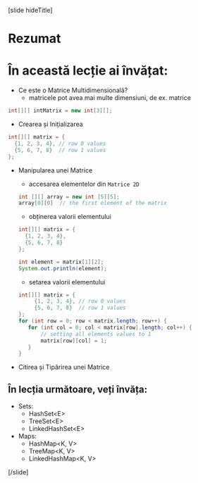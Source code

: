 [slide hideTitle]
# Rezumat


# În această lecție ai învățat:

- Ce este o Matrice Multidimensională?
     - matricele pot avea mai multe dimensiuni, de ex. matrice

```java
int[][] intMatrix = new int[3][];

```

- Crearea și Inițializarea

```java 
int[][] matrix = {
  {1, 2, 3, 4}, // row 0 values
  {5, 6, 7, 8}  // row 1 values
};
```

- Manipularea unei Matrice
    - accesarea elementelor din `Matrice 2D`
    ```java
    int [][] array = new int [5][5];
    array[0][0]  // the first element of the matrix
     ```

    - obținerea valorii elementului
    ```java live
    int[][] matrix = {
      {1, 2, 3, 4}, 
      {5, 6, 7, 8} 
    };

    int element = matrix[1][2]; 
    System.out.println(element);
    ```

    - setarea valorii elementului
    ```java 
    int[][] matrix = {
         {1, 2, 3, 4}, // row 0 values
         {5, 6, 7, 8}  // row 1 values
    };
    for (int row = 0; row < matrix.length; row++) {
       for (int col = 0; col < matrix[row].length; col++) {
           // setting all elements values to 1
           matrix[row][col] = 1;
       }
    }
    ```
    
- Citirea și Tipărirea unei Matrice

## În lecția următoare, veți învăța: 

- Sets:
    - HashSet\<E\>
    - TreeSet\<E\>
    - LinkedHashSet\<E\>
- Maps:
    - HashMap\<K, V\>
    - TreeMap\<K, V\>
    - LinkedHashMap\<K, V\>



[/slide]